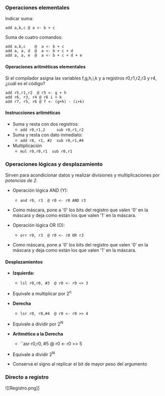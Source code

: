 ### Operaciones elementales

Indicar suma:
```
add a,b,c @ a <- b + c
```

Suma de cuatro comandos:
```
add a,b,c    @  a <- b + c
add a, a, d  @  a <- b + c + d 
add a, a, e  @  a <- b + c + d + e
```

#### Operaciones aritméticas elementales

Si el compilador asigna las variables f,g,h,i,k y a registros r0,r1,r2,r3 y r4, ¿cuál es el código?

```armasm
add r5,r1,r2  @ r5 <- g + h
add r6, r3, r4 @ r6 i + k
add r7, r5, r6 @ f <- (g+h) - (i+k)
```

#### Instrucciones aritméticas
* Suma y resta con dos registros:
	* ``add r0,r1,2     sub r0,r1,r2``
* Suma y resta con dato inmediato:
	* ``add r0, r1, #2  sub r0,r1,#4``
* Multiplicación
	* ``mul r0,r0,r1  sub r0,r1``

### Operaciones lógicas y desplazamiento

Sirven para acondicionar datos y realizar divisiones y multiplicaciones por *potencias de 2*.

* Operación lógica AND (Y):
	* ``and r0, r3  @ r0 <- r0 AND r3``
* Como máscara, pone a '0' los bits del registro que valen '0' en la máscara y deja como están los que valen '1' en la máscara.

* Operación lógica OR (O):
	* ``orr r0, r3  @ r0 <- r0 OR r3``
* Como máscara, pone a '0' los bits del registro que valen '0' en la máscara y deja como están los que valen '1' en la máscara.

#### Desplazamientos

* **Izquierda:**
	* ``lsl r0,r0, #3  @ r0 <- r0 << 3``
* Equivale a multiplicar por 2<sup>n</sup>

* **Derecha**
	* ``lsr r0, r0,#4  @ r0 <- r0 >> 4``
* Equivale a dividir por 2<sup>N</sup>

* **Aritmético a la Derecha**
	* ``asr r0,r0, #5  @ r0 <- r0 >> 5
* Equivale a dividir 2<sup>N</sup>
* Conserva el signo al replicar el bit de mayor peso del argumento

### Directo a registro

![[Registro.png]]

